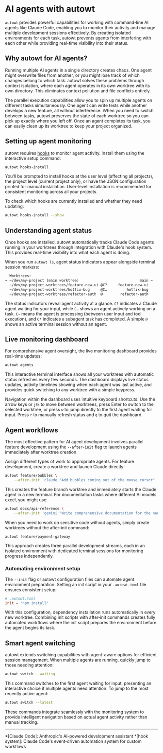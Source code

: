 # AI agents with autowt

`autowt` provides powerful capabilities for working with command-line AI agents like Claude Code, enabling you to monitor their activity and manage multiple development sessions effectively. By creating isolated environments for each task, autowt prevents agents from interfering with each other while providing real-time visibility into their status.

## Why autowt for AI agents?

Running multiple AI agents in a single directory creates chaos. One agent might overwrite files from another, or you might lose track of which changes belong to which task. autowt solves these problems through context isolation, where each agent operates in its own worktree with its own directory. This eliminates context pollution and file conflicts entirely.

The parallel execution capabilities allow you to spin up multiple agents on different tasks simultaneously. One agent can write tests while another develops a new feature, all without interference. When you need to switch between tasks, autowt preserves the state of each worktree so you can pick up exactly where you left off. Once an agent completes its task, you can easily clean up its worktree to keep your project organized.

## Setting up agent monitoring

autowt requires [hooks](https://docs.anthropic.com/en/docs/claude-code/hooks-guide) to monitor agent activity. Install them using the interactive setup command:

```bash
autowt hooks-install
```

You'll be prompted to install hooks at the user level (affecting all projects), the project level (current project only), or have the JSON configuration printed for manual installation. User-level installation is recommended for consistent monitoring across all your projects.

To check which hooks are currently installed and whether they need updating:

```bash
autowt hooks-install --show
```

## Understanding agent status

Once hooks are installed, autowt automatically tracks Claude Code agents running in your worktrees through integration with Claude's hook system. This provides real-time visibility into what each agent is doing.

When you run `autowt ls`, agent status indicators appear alongside terminal session markers:

```txt
  Worktrees:
→ ~/dev/my-project (main worktree)                            main ←
  ~/dev/my-project-worktrees/feature-new-ui @C?     feature-new-ui  
  ~/dev/my-project-worktrees/hotfix-bug     @C…         hotfix-bug
  ~/dev/my-project-worktrees/refactor-auth  @        refactor-auth
```

The status indicators reveal agent activity at a glance. `C?` indicates a Claude agent waiting for your input, while `C…` shows an agent actively working on a task. `C~` means the agent is processing (between user input and tool execution), and `C*` indicates a subagent task has completed. A simple `@` shows an active terminal session without an agent.

## Live monitoring dashboard

For comprehensive agent oversight, the live monitoring dashboard provides real-time updates:

```bash
autowt agents
```

This interactive terminal interface shows all your worktrees with automatic status refreshes every few seconds. The dashboard displays live status updates, activity timelines showing when each agent was last active, and provides quick switching to any worktree with a simple keypress.

Navigation within the dashboard uses intuitive keyboard shortcuts. Use the arrow keys or `j`/`k` to move between worktrees, press Enter to switch to the selected worktree, or press `w` to jump directly to the first agent waiting for input. Press `r` to manually refresh status and `q` to quit the dashboard.

## Agent workflows

The most effective pattern for AI agent development involves parallel feature development using the `--after-init` flag to launch agents immediately after worktree creation.

Assign different types of work to appropriate agents. For feature development, create a worktree and launch Claude directly:

```bash
autowt feature/bubbles \
    --after-init 'claude "Add bubbles coming out of the mouse cursor"'
```

This creates the feature branch worktree and immediately starts the Claude agent in a new terminal. For documentation tasks where different AI models excel, you might use:

```bash
autowt docs/api-reference \
    --after-init 'gemini "Write comprehensive documentation for the new API endpoints, including examples."'
```

When you need to work on sensitive code without agents, simply create worktrees without the after-init command:

```bash
autowt feature/payment-gateway
```

This approach creates three parallel development streams, each in an isolated environment with dedicated terminal sessions for monitoring progress independently.

### Automating environment setup

The `--init` flag or autowt configuration files can automate agent environment preparation. Setting an init script in your `.autowt.toml` file ensures consistent setup:

```toml
# .autowt.toml
init = "npm install"
```

With this configuration, dependency installation runs automatically in every new worktree. Combining init scripts with after-init commands creates fully automated workflows where the init script prepares the environment before the agent begins its task.

## Smart agent switching

autowt extends switching capabilities with agent-aware options for efficient session management. When multiple agents are running, quickly jump to those needing attention:

```bash
autowt switch --waiting
```

This command switches to the first agent waiting for input, presenting an interactive choice if multiple agents need attention. To jump to the most recently active agent:

```bash
autowt switch --latest
```

These commands integrate seamlessly with the monitoring system to provide intelligent navigation based on actual agent activity rather than manual tracking.

---
*[Claude Code]: Anthropic's AI-powered development assistant
*[hook system]: Claude Code's event-driven automation system for custom workflows
